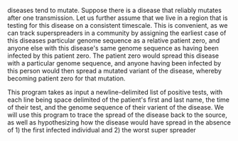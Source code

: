 diseases tend to mutate. Suppose there is a disease that reliably mutates after one transmission. Let us further assume that we live in a region that is testing for this disease on a consistent timescale. This is convenient, as we can track superspreaders in a community by assigning the earliest case of this diseases particular genome sequence as a relative patient zero, and anyone else with this disease's same genome sequence as having been infected by this patient zero. The patient zero would spread this disease with a particular genome sequence, and anyone having been infected by this person would then spread a mutated variant of the disease, whereby becoming patient zero for that mutation.

This program takes as input a newline-delimited list of positive tests, with each line being space delimited of the patient's first and last name, the time of their test, and the genome sequence of their varient of the disease. We will use this program to trace the spread of the disease back to the source, as well as hypothesizing how the disease would have spread in the absence of 1) the first infected individual and 2) the worst super spreader